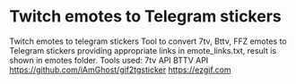# Twitch emotes to Telegram stickers
Twitch emotes to telegram stickers
Tool to convert 7tv, Bttv, FFZ emotes to Telegram stickers providing appropriate links in emote_links.txt, result is shown in emotes folder.
Tools used:
  7tv API
  BTTV API
  https://github.com/iAmGhost/gif2tgsticker
  https://ezgif.com
